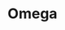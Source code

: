 ---
layout: quest-table
title: Omega
permalink: /quests/raids/omega
quests:
  - name: The Hunt for Omega
    level: 70
    rowId: 68464
    questId: StmBdr101_02928
    genre:
      id: '21'
      name: Omega Quests
    icon: '71140'
    issuer:
      location: Rhalgr's Reach
      coords: (12.6, 12.4)
      name: Wedge
    steps:
      - location: Rhalgr's Reach
        coords: (13.5, 12.3)
        name: Speak with Biggs.
      - location: The Fringes
        coords: (30.8, 32.0)
        name: Speak with Cid at the Yawn.
      - location: The Fringes
        coords: (31.0, 31.6)
        name: Speak with the chocobo.
      - location: The Fringes
        coords: (30.8, 31.8)
        name: Speak with Cid.
      - location: The Interdimensional Rift
        coords: (17.0, 18.7)
        name: Speak with Cid.
      - location: The Interdimensional Rift
        coords: (17.3, 19.0)
        name: Speak with Cid.
    soloDuty:
      levelSync: 70
      id: '5023'
    requires:
      - name: Stormblood
        level: 70
        rowId: 68089
        questId: StmBda706_02553
        genre:
          id: '6'
          name: Stormblood
        icon: '71000'
    partQuestNo: 1
  - name: Into the Deltascape
    level: 70
    rowId: 68465
    questId: StmBdr102_02929
    genre:
      id: '21'
      name: Omega Quests
    icon: '71140'
    issuer:
      location: The Interdimensional Rift
      coords: (17.3, 19.0)
      name: Cid
    steps:
      - location: The Interdimensional Rift
        coords: (17.2, 19.1)
        name: Speak with Alpha.
      - location: Deltascape V1.0
        coords: (6.1, 6.1)
        name: Enter Deltascape V1.0.
      - location: The Interdimensional Rift
        coords: (17.3, 19.0)
        name: Speak with Cid.
    unlocks:
      - name: Deltascape V1.0
        type: raid
        levelRequired: 70
        levelSync: 70
        ilevelRequired: 295
        ilevelSync: 0
      - name: the Labyrinth of the Ancients
        type: raid
        levelRequired: 50
        levelSync: 50
        ilevelRequired: 50
        ilevelSync: 0
    partQuestNo: 2
  - name: A Catastrophe Waiting
    level: 70
    rowId: 68466
    questId: StmBdr103_02930
    genre:
      id: '21'
      name: Omega Quests
    icon: '71140'
    issuer:
      location: The Interdimensional Rift
      coords: (17.3, 19.0)
      name: Cid
    steps:
      - location: The Interdimensional Rift
        coords: (17.2, 19.1)
        name: Speak with Alpha.
      - location: Deltascape V2.0
        coords: (6.1, 6.1)
        name: Enter Deltascape V2.0.
      - location: The Interdimensional Rift
        coords: (17.3, 18.9)
        name: Speak with Nero.
    unlocks:
      - name: Deltascape V2.0
        type: raid
        levelRequired: 70
        levelSync: 70
        ilevelRequired: 295
        ilevelSync: 0
    partQuestNo: 3
  - name: The Croak Queen
    level: 70
    rowId: 68467
    questId: StmBdr104_02931
    genre:
      id: '21'
      name: Omega Quests
    icon: '71140'
    issuer:
      location: The Interdimensional Rift
      coords: (17.3, 19.0)
      name: Cid
    steps:
      - location: The Interdimensional Rift
        coords: (17.2, 19.1)
        name: Speak with Alpha.
      - location: Deltascape V3.0
        coords: (6.1, 6.1)
        name: Enter Deltascape V3.0.
      - location: The Interdimensional Rift
        coords: (17.3, 19.0)
        name: Speak with Cid.
    unlocks:
      - name: Deltascape V3.0
        type: raid
        levelRequired: 70
        levelSync: 70
        ilevelRequired: 295
        ilevelSync: 0
    partQuestNo: 4
  - name: A Void at All Costs
    level: 70
    rowId: 68468
    questId: StmBdr105_02932
    genre:
      id: '21'
      name: Omega Quests
    icon: '71140'
    issuer:
      location: The Interdimensional Rift
      coords: (17.3, 19.0)
      name: Cid
    steps:
      - location: The Interdimensional Rift
        coords: (17.2, 19.1)
        name: Speak with Alpha.
      - location: Deltascape V4.0
        coords: (6.1, 6.1)
        name: Enter Deltascape V4.0.
      - location: The Fringes
        coords: (30.7, 31.8)
        name: Enter Deltascape V4.0.
      - location: The Fringes
        coords: (30.7, 31.8)
        name: Speak with Cid.
    unlocks:
      - name: Deltascape V4.0
        type: raid
        levelRequired: 70
        levelSync: 70
        ilevelRequired: 295
        ilevelSync: 0
    partQuestNo: 5
  - name: The Anomaly
    level: 70
    rowId: 68469
    questId: StmBdr106_02933
    genre:
      id: '21'
      name: Omega Quests
    icon: '71140'
    issuer:
      location: The Fringes
      coords: (30.7, 31.8)
      name: Cid
    steps:
      - location: Rhalgr's Reach
        coords: (13.5, 12.4)
        name: Speak with Jessie.
      - location: New Gridania
        coords: (12.0, 13.1)
        name: Speak with Cid in Gridania.
      - location: Omega Control
        coords: (6.2, 6.1)
        name: 'Investigate Omega Control. '
      - location: New Gridania
        coords: (12.0, 13.1)
        name: Speak with Nero.
      - location: Rhalgr's Reach
        coords: (13.5, 12.4)
        name: Speak with Jessie at Rhalgr's Reach.
    unlocks:
      - id: 1796
        name: Delta Force
        type: achievement
    partQuestNo: 6
  - name: Return to the Rift
    level: 70
    rowId: 68567
    questId: StmBdr201_03031
    genre:
      id: '21'
      name: Omega Quests
    icon: '71140'
    issuer:
      location: Rhalgr's Reach
      coords: (13.5, 12.4)
      name: Jessie
    steps:
      - location: The Fringes
        coords: (30.8, 32.0)
        name: Speak with Cid at the Yawn.
      - location: The Interdimensional Rift
        coords: (19.9, 25.0)
        name: Speak with Cid at the Yawn.
      - location: The Interdimensional Rift
        coords: (19.7, 25.1)
        name: Speak with Cid.
    soloDuty:
      levelSync: 70
      timeLimit: 30
      id: '180'
    partQuestNo: 7
  - name: No Slowing Down
    level: 70
    rowId: 68568
    questId: StmBdr202_03032
    genre:
      id: '21'
      name: Omega Quests
    icon: '71140'
    issuer:
      location: The Interdimensional Rift
      coords: (19.7, 25.1)
      name: Cid
    steps:
      - location: The Interdimensional Rift
        coords: (19.7, 24.8)
        name: Speak with Alpha.
      - location: Sigmascape V1.0
        coords: (6.1, 6.2)
        name: Enter Sigmascape V1.0.
      - location: The Interdimensional Rift
        coords: (19.9, 25.0)
        name: Enter Sigmascape V1.0.
      - location: The Interdimensional Rift
        coords: (19.7, 25.1)
        name: Speak with Cid.
    unlocks:
      - name: Sigmascape V1.0
        type: raid
        levelRequired: 70
        levelSync: 70
        ilevelRequired: 325
        ilevelSync: 0
    partQuestNo: 8
  - name: An Unfinished Masterpiece
    level: 70
    rowId: 68569
    questId: StmBdr203_03033
    genre:
      id: '21'
      name: Omega Quests
    icon: '71140'
    issuer:
      location: The Interdimensional Rift
      coords: (19.7, 25.1)
      name: Cid
    steps:
      - location: The Interdimensional Rift
        coords: (19.8, 24.9)
        name: Speak with Alpha.
      - location: Sigmascape V2.0
        coords: (6.1, 6.1)
        name: Enter Sigmascape V2.0.
      - location: The Interdimensional Rift
        coords: (19.7, 25.1)
        name: Speak with Cid.
      - location: The Fringes
        coords: (30.7, 31.9)
        name: Speak with Biggs.
    unlocks:
      - name: Sigmascape V2.0
        type: raid
        levelRequired: 70
        levelSync: 70
        ilevelRequired: 325
        ilevelSync: 0
    partQuestNo: 9
  - name: Won't Let You Pass
    level: 70
    rowId: 68570
    questId: StmBdr204_03034
    genre:
      id: '21'
      name: Omega Quests
    icon: '71140'
    issuer:
      location: The Fringes
      coords: (30.7, 31.8)
      name: Wedge
    steps:
      - location: The Interdimensional Rift
        coords: (19.7, 25.0)
        name: Speak with Nero in the Interdimensional Rift.
      - location: The Interdimensional Rift
        coords: (19.7, 24.8)
        name: Speak with Alpha.
      - location: Sigmascape V3.0
        coords: (6.1, 6.0)
        name: Enter Sigmascape V3.0.
      - location: The Interdimensional Rift
        coords: (19.7, 25.1)
        name: Speak with Cid.
    unlocks:
      - name: Sigmascape V3.0
        type: raid
        levelRequired: 70
        levelSync: 70
        ilevelRequired: 325
        ilevelSync: 0
    partQuestNo: 10
  - name: Test World of Ruin
    level: 70
    rowId: 68571
    questId: StmBdr205_03035
    genre:
      id: '21'
      name: Omega Quests
    icon: '71140'
    issuer:
      location: The Interdimensional Rift
      coords: (19.7, 25.0)
      name: Nero
    steps:
      - location: The Interdimensional Rift
        coords: (19.7, 24.8)
        name: Speak with Alpha.
      - location: Sigmascape V4.0
        coords: (6.1, 6.1)
        name: Enter Sigmascape V4.0.
      - location: The Fringes
        coords: (30.8, 31.9)
        name: Enter Sigmascape V4.0.
      - location: The Fringes
        coords: (31.0, 32.0)
        name: Speak with the Ironworks hand.
      - location: Rhalgr's Reach
        coords: (13.5, 12.4)
        name: Speak with Jessie in Rhalgr's Reach.
    unlocks:
      - name: Sigmascape V4.0
        type: raid
        levelRequired: 70
        levelSync: 70
        ilevelRequired: 325
        ilevelSync: 0
    partQuestNo: 11
  - name: In the Beginning, There Was Chaos
    level: 70
    rowId: 68690
    questId: StmBdr301_03154
    genre:
      id: '21'
      name: Omega Quests
    icon: '71140'
    issuer:
      location: Rhalgr's Reach
      coords: (13.5, 12.4)
      name: Jessie
    steps:
      - location: The Fringes
        coords: (30.8, 31.8)
        name: Speak with Cid at the Yawn.
      - location: The Interdimensional Rift
        coords: (21.3, 24.5)
        name: Speak with Cid.
      - location: The Interdimensional Rift
        coords: (20.7, 24.6)
        name: Speak with Cid.
      - location: Psiscape V1.0
        coords: (6.1, 6.1)
        name: Enter Alphascape V1.0.
      - location: The Interdimensional Rift
        coords: (21.3, 24.5)
        name: Enter Alphascape V1.0.
      - location: The Interdimensional Rift
        coords: (20.8, 24.5)
        name: Speak with Alpha.
    unlocks:
      - name: Alphascape V1.0
        type: raid
        levelRequired: 70
        levelSync: 70
        ilevelRequired: 355
        ilevelSync: 0
    partQuestNo: 12
  - name: And Like Fire Was His Mane
    level: 70
    rowId: 68691
    questId: StmBdr302_03155
    genre:
      id: '21'
      name: Omega Quests
    icon: '71140'
    issuer:
      location: The Interdimensional Rift
      coords: (20.7, 24.6)
      name: Cid
    steps:
      - location: Psiscape V2.0
        coords: (6.1, 6.0)
        name: Enter Alphascape V2.0.
      - location: The Interdimensional Rift
        coords: (20.7, 24.6)
        name: Speak with Cid.
    unlocks:
      - name: Alphascape V2.0
        type: raid
        levelRequired: 70
        levelSync: 70
        ilevelRequired: 355
        ilevelSync: 0
    partQuestNo: 13
  - name: In the End, There Is Omega
    level: 70
    rowId: 68692
    questId: StmBdr303_03156
    genre:
      id: '21'
      name: Omega Quests
    icon: '71140'
    issuer:
      location: The Interdimensional Rift
      coords: (20.7, 24.6)
      name: Cid
    steps:
      - location: The Fringes
        coords: (30.8, 31.8)
        name: Speak with Cid.
      - location: Rhalgr's Reach
        coords: (13.3, 12.0)
        name: Look for Cid in Rhalgr's Reach.
      - location: Rhalgr's Reach
        coords: (13.5, 12.1)
        name: Speak with Cid.
      - location: The Interdimensional Rift
        coords: (21.1, 24.3)
        name: Speak with Cid in the Interdimensional Rift.
      - location: The Interdimensional Rift
        coords: (6.1, 6.1)
        name: Enter Alphascape V3.0.
      - location: The Interdimensional Rift
        coords: (21.3, 24.5)
        name: Enter Alphascape V3.0.
      - location: The Interdimensional Rift
        coords: (6.1, 6.0)
        name: Enter Alphascape V4.0.
      - location: The Interdimensional Rift
        coords: (6.1, 6.1)
        name: Enter Alphascape V4.0.
      - location: The Fringes
        coords: (30.8, 31.8)
        name: Speak with Cid.
    unlocks:
      - name: Alphascape V3.0
        type: raid
        levelRequired: 70
        levelSync: 70
        ilevelRequired: 355
        ilevelSync: 0
      - name: Alphascape V4.0
        type: raid
        levelRequired: 70
        levelSync: 70
        ilevelRequired: 355
        ilevelSync: 0
    partQuestNo: 14
  - name: To Kweh under Distant Skies
    level: 70
    rowId: 68693
    questId: StmBdr304_03157
    genre:
      id: '21'
      name: Omega Quests
    icon: '71140'
    issuer:
      location: The Fringes
      coords: (30.8, 31.9)
      name: Biggs
    steps:
      - location: The Fringes
        coords: (30.7, 32.0)
        name: Speak with Alpha.
      - location: Rhalgr's Reach
        coords: (13.5, 12.4)
        name: Speak with Jessie in Rhalgr's Reach.
      - location: Rhalgr's Reach
        coords: (13.5, 12.3)
        name: Speak with Alpha.
      - location: Rhalgr's Reach
        coords: (10.4, 11.1)
        name: Speak with Alpha.
      - location: Rhalgr's Reach
        coords: (8.9, 10.5)
        name: Speak with Alpha.
      - location: Rhalgr's Reach
        coords: (8.2, 8.4)
        name: Speak with Alpha.
      - location: Rhalgr's Reach
        coords: (8.2, 8.4)
        name: /pet Alpha.
      - location: Rhalgr's Reach
        coords: (10.9, 12.6)
        name: Speak with Alpha.
      - location: Rhalgr's Reach
        coords: (13.5, 12.4)
        name: Speak with Jessie.
    partQuestNo: 15

---